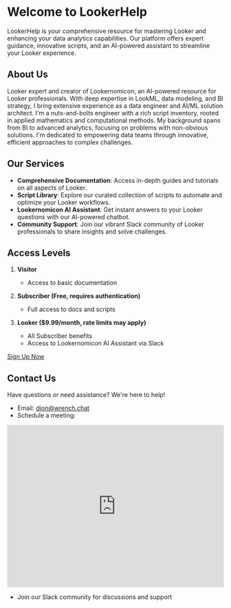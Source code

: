 # Welcome to LookerHelp

LookerHelp is your comprehensive resource for mastering Looker and enhancing your data analytics capabilities. Our platform offers expert guidance, innovative scripts, and an AI-powered assistant to streamline your Looker experience.

## About Us

Looker expert and creator of Lookernomicon, an AI-powered resource for Looker professionals. 
With deep expertise in LookML, data modeling, and BI strategy, I bring extensive experience as a data engineer and AI/ML solution architect. 
I'm a nuts-and-bolts engineer with a rich script inventory, rooted in applied mathematics and computational methods. 
My background spans from BI to advanced analytics, focusing on problems with non-obvious solutions. 
I'm dedicated to empowering data teams through innovative, efficient approaches to complex challenges.

## Our Services

- **Comprehensive Documentation**: Access in-depth guides and tutorials on all aspects of Looker.
- **Script Library**: Explore our curated collection of scripts to automate and optimize your Looker workflows.
- **Lookernomicon AI Assistant**: Get instant answers to your Looker questions with our AI-powered chatbot.
- **Community Support**: Join our vibrant Slack community of Looker professionals to share insights and solve challenges.

## Access Levels

1. **Visitor**
   - Access to basic documentation

2. **Subscriber (Free, requires authentication)**
   - Full access to docs and scripts

3. **Looker ($9.99/month, rate limits may apply)**
   - All Subscriber benefits
   - Access to Lookernomicon AI Assistant via Slack

[Sign Up Now](#)

## Contact Us

Have questions or need assistance? We're here to help!

- Email: dion@wrench.chat
- Schedule a meeting:

<div style="left: 0; width: 100%; height: 0; position: relative; padding-bottom: 75%;"><iframe src="https://calendar.google.com/calendar/embed?src=dion%40wrench.chat&ctz=America%2FChicago" style="top: 0; left: 0; width: 100%; height: 100%; position: absolute; border: 0;" allowfullscreen></iframe></div>

- Join our Slack community for discussions and support
